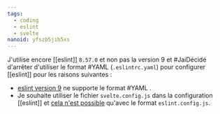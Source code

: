 ```yaml
---
tags:
  - coding
  - eslint
  - svelte
nanoid: yfszb5jih5xs
---
```

J'utilise encore [[eslint]] `8.57.0` et non pas la version 9 et #JaiDécidé d'arrêter d'utiliser le format #YAML (`.eslintrc.yaml`) pour configurer [[eslint]] pour les raisons suivantes :

- [eslint version 9](https://eslint.org/docs/latest/use/configure/configuration-files) ne supporte le format #YAML .
- Je souhaite utiliser le fichier `svelte.config.js` dans la configuration [[eslint]] et [cela n'est possible](https://github.com/sveltejs/eslint-plugin-svelte/) qu'avec le format `eslint.config.js`.
